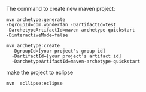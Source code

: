 The command to create new maven project:

```
mvn archetype:generate
-DgroupId=com.wonderfan -DartifactId=test 
-DarchetypeArtifactId=maven-archetype-quickstart 
-DinteractiveMode=false
```

```
mvn archetype:create 
  -DgroupId=[your project's group id]
  -DartifactId=[your project's artifact id]
  -DarchetypeArtifactId=maven-archetype-quickstart
```

make the project to eclipse

```
mvn  ecllipse:eclipse
```
